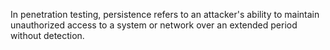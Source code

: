 In penetration testing, persistence refers to an attacker's ability to maintain unauthorized access to a system or network over an extended period without detection.